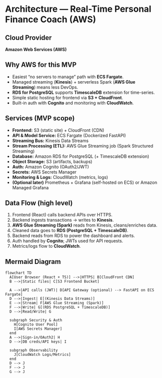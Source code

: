 # Architecture — Real-Time Personal Finance Coach (AWS)

## Cloud Provider
**Amazon Web Services (AWS)**

## Why AWS for this MVP
- Easiest “no servers to manage” path with **ECS Fargate**.
- Managed streaming (**Kinesis**) + serverless Spark (**AWS Glue Streaming**) means less DevOps.
- **RDS for PostgreSQL** supports **TimescaleDB** extension for time-series.
- Simple static hosting for frontend via **S3 + CloudFront**.
- Built-in auth with **Cognito** and monitoring with **CloudWatch**.

## Services (MVP scope)
- **Frontend:** S3 (static site) + CloudFront (CDN)
- **API & Model Service:** ECS Fargate (Dockerized FastAPI)
- **Streaming Bus:** Kinesis Data Streams
- **Stream Processing (ETL):** AWS Glue Streaming job (Spark Structured Streaming)
- **Database:** Amazon RDS for PostgreSQL (+ TimescaleDB extension)
- **Object Storage:** S3 (artifacts, backups)
- **Auth:** Amazon Cognito (OAuth2/JWT)
- **Secrets:** AWS Secrets Manager
- **Monitoring & Logs:** CloudWatch (metrics, logs)
- **(Optional later)** Prometheus + Grafana (self-hosted on ECS) or Amazon Managed Grafana

## Data Flow (high level)
1. Frontend (React) calls backend APIs over HTTPS.
2. Backend ingests transactions → writes to **Kinesis**.
3. **AWS Glue Streaming (Spark)** reads from Kinesis, cleans/enriches data.
4. Cleaned data goes to **RDS (PostgreSQL + TimescaleDB)**.
5. Backend reads from RDS to power the dashboard and alerts.
6. Auth handled by **Cognito**; JWTs used for API requests.
7. Metrics/logs flow to **CloudWatch**.

## Mermaid Diagram
```mermaid
flowchart TD
  A[User Browser (React + TS)] -->|HTTPS| B[CloudFront CDN]
  B -->|Static files| C[S3 Frontend Bucket]

  A -->|API calls (JWT)| D[API Gateway (optional) --> FastAPI on ECS Fargate]
  D -->|Ingest| E[(Kinesis Data Streams)]
  E -->|Stream| F[AWS Glue Streaming (Spark)]
  F -->|Write| G[(RDS PostgreSQL + TimescaleDB)]
  D -->|Read/Write| G

  subgraph Security & Auth
    H[Cognito User Pool]
    I[AWS Secrets Manager]
  end
  A -->|Sign-in/OAuth2| H
  D -->|DB creds/API keys| I

  subgraph Observability
    J[CloudWatch Logs/Metrics]
  end
  D --> J
  F --> J
  G --> J
